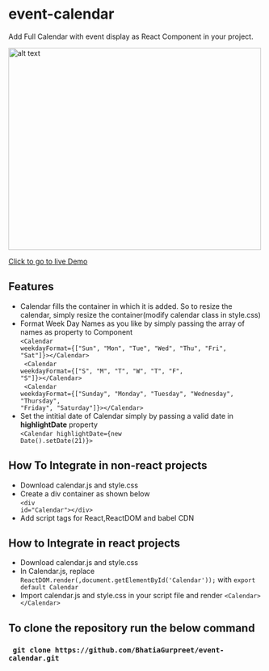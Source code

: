 # event-calendar
Add Full Calendar with event display as React Component in your project.

<img src="https://firebasestorage.googleapis.com/v0/b/storeroom-72874.appspot.com/o/images%2Freact-calendar-image.PNG?alt=media&token=07ab03f4-98ca-4d06-b15c-fc5fbd5184be" alt="alt text" width="500px" height="400px">

<a href="https://bhatiagurpreet.github.io/react-event-calendar/">Click to go to live Demo</a>
<h2>Features</h2>

* Calendar fills the container in which it is added. So to resize the calendar, simply resize the container(modify calendar class in style.css)
* Format Week Day Names as you like by simply passing the array of names as property to Component<br>
  <code>&lt;Calendar weekdayFormat={["Sun", "Mon", "Tue", "Wed", "Thu", "Fri", "Sat"]}>&lt;/Calendar></code>
  <br><code> &lt;Calendar weekdayFormat={["S", "M", "T", "W", "T", "F", "S"]}>&lt;/Calendar></code>
  <br><code> &lt;Calendar weekdayFormat={["Sunday", "Monday", "Tuesday", "Wednesday", "Thursday", "Friday", "Saturday"]}>&lt;/Calendar></code>
* Set the intitial date of Calendar simply by passing a valid date in <b>highlightDate</b> property
<br><code><Calendar highlightDate={new Date().setDate(21)}></code>
 
<h2>How To Integrate in non-react projects</h2>

* Download calendar.js and style.css
* Create a div container as shown below<br>
<code>&lt;div id="Calendar">&lt;/div></code>
* Add script tags for React,ReactDOM and babel CDN

<h2>How to Integrate in react projects</h2>

* Download calendar.js and style.css
* In Calendar.js, replace <code>ReactDOM.render(<Calendar></Calendar>,document.getElementById('Calendar'));</code> with <code>export default Calendar</code>
* Import calendar.js and style.css in your script file and render <code>&lt;Calendar>&lt;/Calendar></code>

<h2>To clone the repository run the below command</h2>
<h3><code> git clone https://github.com/BhatiaGurpreet/event-calendar.git </code><h3>
